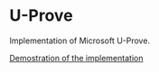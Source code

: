 U-Prove
=======

Implementation of Microsoft U-Prove.

<a href="http://54.201.186.75:8080/u-prove/" target="_blank">Demostration of the implementation</a>
